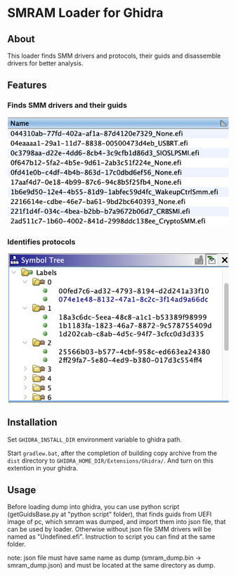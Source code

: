 # SMRAM Loader for Ghidra

## About

This loader finds SMM drivers and protocols, their guids and disassemble drivers for better analysis.

## Features

### Finds SMM drivers and their guids

![guids](./img/guids.png)

### Identifies protocols 

![Protocols](./img/Protocols.png)

## Installation

Set `GHIDRA_INSTALL_DIR` environment variable to ghidra path.

Start `gradlew.bat`, after the completion of building copy archive from the `dist` directory to `GHIDRA_HOME_DIR/Extensions/Ghidra/`.
And turn on this extention in your ghidra.

## Usage

Before loading dump into ghidra, you can use python script (getGuidsBase.py at "python script" folder), that finds guids from UEFI image of pc, which smram was dumped, and import them into json file, that can be used by loader. Otherwise without json file SMM drivers will be named as "Undefined.efi". Instruction to script you can find at the same folder.

note: json file must have same name as dump (smram_dump.bin -> smram_dump.json) and must be located at the same directory as dump. 
